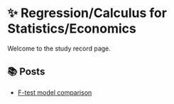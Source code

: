 # ✨ Regression/Calculus for Statistics/Economics

Welcome to the study record page.

## 📚 Posts

- [F-test model comparison](What-is-model-comparision-F-test.md)
